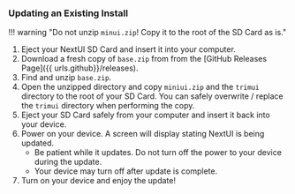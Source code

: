 ### Updating an Existing Install

!!! warning "Do not unzip `minui.zip`! Copy it to the root of the SD Card as is."

1. Eject your NextUI SD Card and insert it into your computer.
2. Download a fresh copy of `base.zip` from from the [GitHub Releases Page]({{ urls.github}}/releases).
3. Find and unzip `base.zip`.
4. Open the unzipped directory and copy `miniui.zip` and the `trimui` directory to the root of your SD Card.
   You can safely overwrite / replace the `trimui` directory when performing the copy.
6. Eject your SD Card safely from your computer and insert it back into your device.
7. Power on your device. A screen will display stating NextUI is being updated.
    - Be patient while it updates. Do not turn off the power to your device during the update.
    - Your device may turn off after update is complete.
8. Turn on your device and enjoy the update!
